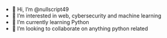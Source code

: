 - 👋 Hi, I’m @nullscript49
- 👀 I’m interested in web, cybersecurity and machine learning
- 🌱 I’m currently learning Python
- 💞️ I’m looking to collaborate on anything python related

<!---
nullscript49/nullscript49 is a ✨ special ✨ repository because its `README.md` (this file) appears on your GitHub profile.
You can click the Preview link to take a look at your changes.
--->
